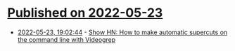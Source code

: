 # [Published on 2022-05-23](index.md)

* [2022-05-23, 19:02:44](https://news.ycombinator.com/item?id=31483548) - [Show HN: How to make automatic supercuts on the command line with Videogrep](https://lav.io/notes/videogrep-tutorial/)
